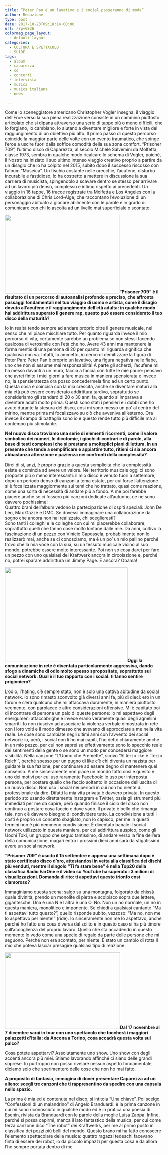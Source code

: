 ```yaml
---
title: “Peter Pan è un lavativo e i social passeranno di moda”
author: Redazione
type: post
date: 2017-10-23T09:18:14+00:00
url: /?p=6826
colormag_page_layout:
  - default_layout
categories:
  - CULTURA E SPETTACOLO
  - SLIDE
tags:
  - album
  - caparezza
  - cd
  - concerti
  - intervista
  - musica
  - musica italiana
  - news

---
```

Come lo sceneggiatore americano Christopher Vogler insegna, il viaggio dell’Eroe verso la sua piena realizzazione consiste in un cammino piuttosto articolato che si dipana attraverso una serie di tappe più o meno difficili, che lo forgiano, lo cambiano, lo aiutano a diventare migliore e forte in vista del raggiungimento di un obiettivo più alto. Il primo passo di questo percorso coincide la maggior parte delle volte con un evento traumatico, che spinge l’eroe a uscire fuori dalla soffice comodità della sua zona comfort. “Prisoner 709”, l’ultimo disco di Caparezza, al secolo Michele Salvemini da Molfetta, classe 1973, sembra in qualche modo ricalcare lo schema di Vogler, poiché, il Nostro ha iniziato il suo ultimo intenso viaggio creativo proprio a partire da un disagio che lo ha colpito nel 2015, subito dopo il successo riscosso con l’album “Museica”. Un fischio costante nelle orecchie, l’acufene, disturbo incurabile e fastidioso, lo ha costretto a mettere in discussione la sua carriera di musicista, spingendolo a scavare dentro se stesso per arrivare ad un lavoro più denso, complesso e intimo rispetto ai precedenti. Un viaggio in 16 tappe, 16 tracce registrate tra Molfetta e Los Angeles con la collaborazione di Chris Lord-Alge, che raccontano l’evoluzione di un personaggio abituato a giocare abilmente con le parole e in grado di comunicare con chi lo ascolta ad un livello mai superficiale o scontato.

**<img decoding="async" loading="lazy" class=" wp-image-6827 alignleft" src="https://progressonline.it/wp-content/uploads/2017/10/ca-300x205.png" alt="" width="366" height="250" />“Prisoner 709” è il risultato di un percorso di autoanalisi profondo e preciso, che affronta passaggi fondamentali nel tuo viaggio di uomo e artista, come il disagio dovuto all’acufene e il raggiungimento dell’età adulta: in qualche modo hai addirittura superato il genere rap, questo può essere considerato il tuo disco della maturità?**

Io in realtà tendo sempre ad andare proprio oltre il genere musicale, nel senso che mi piace mischiare tutto. Per quanto riguarda invece il mio percorso di vita, certamente sarebbe un problema se non stessi facendo qualcosa di verosimile con l’età che ho. Avere 43 anni ma mantenere la forma mentis di una persona di 20 per quanto mi riguarda significa che qualcosa non va. Infatti, lo ammetto, io cerco di demitizzare la figura di Peter Pan: Peter Pan è proprio un lavativo, una figura negativa nelle fiabe, uno che non si assume mai responsabilità! A parte gli scherzi, l’acufene mi ha messo davanti a un muro, faccia a faccia con tutte le mie paure: pensavo che avrei finito i miei giorni a fare musica in maniera spensierata e invece no, la spensieratezza ora posso concedermela fino ad un certo punto. Questa cosa è coincisa con la mia crescita, anche se diventare maturi alla mia età può essere considerato addirittura tardivo, soprattutto se consideriamo gli standard di 20 o 30 anni fa, quando si imparava a diventare adulti molto prima. Questi sono stati i pensieri e i dubbi che ho avuto durante la stesura del disco, così mi sono messo un po’ al centro del mirino, mentre prima mi focalizzavo su ciò che avveniva all’esterno. Ora invece il campo di battaglia sono io e questo rende tutto più difficile ma al contempo più stimolante.

**Nel nuovo disco troviamo una serie di elementi ricorrenti, come il valore simbolico dei numeri, le dicotomie, i giochi di contrari e di parole, alla base di testi complessi che si prestano a molteplici piani di lettura. In un presente che tende a semplificare e appiattire tutto, ritieni ci sia ancora abbastanza attenzione e pazienza nei confronti della complessità?**

Direi di sì, anzi, è proprio grazie a questa semplicità che la complessità esiste e comincia ad avere un valore. Nel territorio musicale oggi ci sono proposte più o meno interessanti: il mio disco è venuto fuori a settembre, dopo un periodo denso di canzoni a tema estate, per cui forse l’attenzione si è focalizzata maggiormente sui temi che ho trattato, quasi come reazione, come una sorta di necessità di andare più a fondo. A me poi farebbe piacere anche se ci fossero più canzoni dedicate all’autunno, ce ne sono davvero pochissime!  
Quattro brani dell’album vedono la partecipazione di ospiti speciali: John De Leo, Max Gazzè e DMC. Se dovessi immaginare una collaborazione da sogno che ancora non hai realizzato, chi sceglieresti?  
Sono tanti i colleghi e le colleghe con cui mi piacerebbe collaborare, soprattutto quelli che fanno cose molto lontane dalle mie. Da anni, coltivo la fascinazione di un pezzo con Vinicio Capossela, probabilmente non lo realizzerò mai, anche se ci conosciamo, ma è un po’ un mio pallino perché trovo che la mia voce con la sua, su un tessuto musicale vicino al suo mondo, potrebbe essere molto interessante. Poi non so cosa darei per fare un pezzo con uno qualsiasi dei Kraftwerk ancora in circolazione e, perché no, potrei sparare addirittura un Jimmy Page. E ancora? Obama!

**<img decoding="async" loading="lazy" class=" wp-image-6829 alignright" src="https://progressonline.it/wp-content/uploads/2017/10/1505897197976-caparezza-2017-prisoner-709-sogno-potere-300x232.jpeg" alt="" width="392" height="303" />Oggi la comunicazione in rete è diventata particolarmente aggressiva, dando sfogo a dinamiche di odio molto spesso spropositate, soprattutto sui social network. Qual è il tuo rapporto con i social: ti fanno sentire prigioniero?**

L’odio, l’hating, c’è sempre stato, non è solo una cattiva abitudine da social network. Io sono rimasto sconvolto già diversi anni fa, più di dieci: ero in un forum e c’era qualcuno che mi attaccava duramente, in maniera piuttosto veemente, con parolacce e altre considerazioni offensive. Mi è capitato poi di incontrare di persona un paio di queste persone: io mi aspettavo degli energumeni attaccabrighe e invece erano veramente quasi degli agnellini smarriti. Io non riuscivo ad associare la violenza verbale dimostrata in rete con i loro volti e il modo dimesso che avevano di approcciare a me nella vita reale. Le cose sono cambiate negli ultimi anni con l’avvento dei social network: io, però, i social non li ho mai capiti, l’ho detto chiaramente anche in un mio pezzo, per cui non saprei se effettivamente sono lo specchio reale dei sentimenti della gente o se sono un modo per concedersi maggiore visibilità. Nella canzone “L’Uomo che Premette”, scrivo “Al terzo like è ‘Terzo Reich’”, perché spesso per un pugno di like c’è chi diventa un nazista per guidare la sua fazione, per continuare ad essere degno di mantenere quel consenso. A me sinceramente non piace un mondo fatto così e questo è uno dei motivi per cui uso raramente Facebook: lo uso per interposta persona, per postare quello che faccio soltanto in occasione dell’uscita di un nuovo disco. Non uso i social nei periodi in cui non ho niente di professionale da dire. Difatti la mia vita privata è davvero privata. In questo periodo sto usando direttamente Instagram e Twitter, ossia gli strumenti più immediati per me da capire, però quando finisce il ciclo del disco non continuo a postare cosa faccio e dove vado. Il privato è bello che rimanga tale, non c’è davvero bisogno di condividere tutto. La condivisione a tutti i costi è proprio un concetto sbagliato, non lo capisco, per me in questi termini non è più nemmeno condivisione. È diventato banale il social network utilizzato in questa maniera, per cui addirittura auspico, come gli Uochi Toki, un gruppo che seguo tantissimo, di andare verso la fine dell’era della comunicazione, magari entro i prossimi dieci anni sarà da sfigatissimi avere un social network.

**“Prisoner 709” è uscito il 15 settembre e appena una settimana dopo è stato certificato disco d’oro, attestandosi in vetta alla classifica dei dischi più venduti, mentre il singolo “Ti fa stare bene” è nella Top20 della classifica Radio EarOne e il video su YouTube ha superato i 3 milioni di visualizzazioni. Domanda di rito: ti aspettavi questo trionfo così clamoroso?**

Immaginiamo questa scena: salgo su una montagna, folgorato da chissà quale divinità, prendo un monolite di pietra e scolpisco sopra due lettere, gigantesche. Una è una N e l’altra è una O. No. Non un no normale, un no in questa maniera, monolitico e imponente. Se chiedi a qualsiasi cantante “Ma ti aspettavi tutto questo?”, quello risponde subito, vezzoso: “Ma no, non me lo aspettavo per niente!” (ride). Io sinceramente non me lo aspettavo, anche perché ho fatto una cosa diversa dal solito e in questo caso si ha più timore sull’accoglienza del proprio lavoro. Quello che sta accadendo in questo momento lo vedo come una specie di regalo da parte delle persone che mi seguono. Perché non era scontato, per niente. È stato un cambio di rotta il mio che poteva lasciar presagire qualsiasi tipo di reazione.

**<img decoding="async" loading="lazy" class=" wp-image-6830 alignleft" src="https://progressonline.it/wp-content/uploads/2017/10/3V9D6195.CR2_.p-300x200.jpg" alt="" width="368" height="245" />Dal 17 novembre al 7 dicembre sarai in tour con uno spettacolo che toccherà i maggiori palazzetti d’Italia: da Ancona a Torino, cosa accadrà questa volta sul palco?**

Cosa potete aspettarvi? Assolutamente uno show. Uno show con degli accenti ancora più miei. Stiamo lavorando affinché ci siano delle grandi soprese. Io purtroppo non posso rivelare nessun aspetto fondamentale, diciamo solo che sperimenterò delle cose che non ho mai fatto.

**A proposito di fantasia, immagina di dover presentare Caparezza ad un alieno: scegli tre canzoni che ti rappresentino da spedire con una capsula nello spazio.**

La prima è mia ed è contenuta nel disco, si intitola “Una chiave”. Poi scelgo “Confessioni di un malandrino” di Angelo Branduardi: è la prima canzone in cui mi sono riconosciuto in qualche modo ed è in pratica una poesia di Esenin, rivista da Branduardi con le parole della moglie Luisa Zappa. Infine, perché si possa capirmi, manca il lato fantastico della musica, per cui come terza canzone dico “The robot” dei Kraftwerks, per me al primo posto in classifica dei pezzi più belli del mondo. Questo brano mi ha fatto conoscere l’elemento spettacolare della musica: quattro ragazzi tedeschi facevano finta di essere dei robot, io da piccolo impazzì per questa cosa e da allora l’ho sempre portata dentro di me.